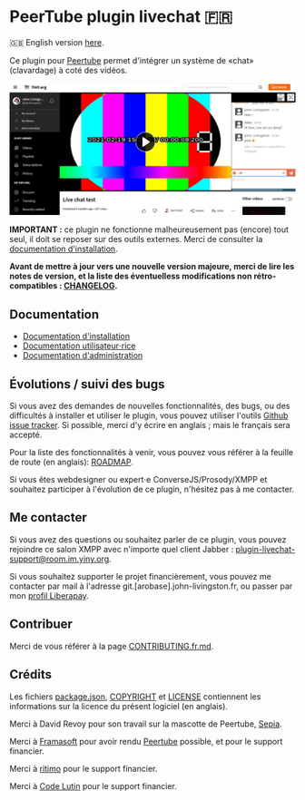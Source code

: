# PeerTube plugin livechat 🇫🇷

🇬🇧 English version [here](./README.md).

Ce plugin pour [Peertube](https://joinpeertube.org/) permet d'intégrer un système de «chat» (clavardage) à coté des vidéos.

![Chat screenshot](documentation/screenshots/chat.png)

**IMPORTANT :** ce plugin ne fonctionne malheureusement pas (encore) tout seul, il doit se reposer sur des outils externes. Merci de consulter la [documentation d'installation](documentation/installation.fr.md).

**Avant de mettre à jour vers une nouvelle version majeure, merci de lire les notes de version, et la liste des éventuelless modifications non rétro-compatibles : [CHANGELOG](CHANGELOG.md).**

## Documentation

* [Documentation d'installation](documentation/installation.fr.md)
* [Documentation utilisateur⋅rice](documentation/user.fr.md)
* [Documentation d'administration](documentation/admin.fr.md)

## Évolutions / suivi des bugs

Si vous avez des demandes de nouvelles fonctionnalités, des bugs, ou des difficultés à installer et utiliser le plugin, vous pouvez utiliser l'outils [Github issue tracker](https://github.com/JohnXLivingston/peertube-plugin-livechat/issues). Si possible, merci d'y écrire en anglais ; mais le français sera accepté.

Pour la liste des fonctionnalités à venir, vous pouvez vous référer à la feuille de route (en anglais): [ROADMAP](ROADMAP.md).

Si vous êtes webdesigner ou expert⋅e ConverseJS/Prosody/XMPP et souhaitez participer à l'évolution de ce plugin, n'hésitez pas à me contacter.

## Me contacter

Si vous avez des questions ou souhaitez parler de ce plugin, vous pouvez rejoindre ce salon XMPP avec n'importe quel client Jabber : [plugin-livechat-support@room.im.yiny.org](xmpp:plugin-livechat-support@room.im.yiny.org?join).

Si vous souhaitez supporter le projet financièrement, vous pouvez me contacter par mail à l'adresse git.[arobase].john-livingston.fr, ou passer par mon [profil Liberapay](https://liberapay.com/JohnLivingston/).

## Contribuer

Merci de vous référer à la page [CONTRIBUTING.fr.md](CONTRIBUTING.fr.md).

## Crédits

Les fichiers [package.json](package.json), [COPYRIGHT](COPYRIGHT.md) et [LICENSE](LICENSE) contiennent les informations sur la licence du présent logiciel (en anglais).

Merci à David Revoy pour son travail sur la mascotte de Peertube, [Sepia](https://www.davidrevoy.com/index.php?tag/peertube).

Merci à [Framasoft](https://framasoft.org) pour avoir rendu [Peertube](https://joinpeertube.org/) possible, et pour le support financier.

Merci à [ritimo](https://www.ritimo.org/) pour le support financier.

Merci à [Code Lutin](https://www.codelutin.com/) pour le support financier.
